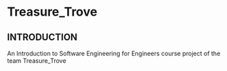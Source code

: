 # Treasure_Trove

## INTRODUCTION <br>
An Introduction to Software Engineering for Engineers course project of the team Treasure_Trove


